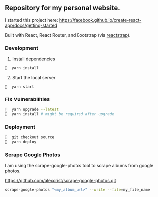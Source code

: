 ## Repository for my personal website.

I started this project here: https://facebook.github.io/create-react-app/docs/getting-started

Built with React, React Router, and Bootstrap (via [reactstrap](https://reactstrap.github.io/)).

### Development

1. Install dependencies

```bash
🐒  yarn install
```

2. Start the local server

```bash
🐒  yarn start
```

### Fix Vulnerabilities

```bash
🐒  yarn upgrade --latest 
🐒  yarn install # might be required after upgrade
```


### Deployment

```bash
🐒  git checkout source 
🐒  yarn deploy
```

### Scrape Google Photos

I am using the scrape-google-photos tool to scrape albums from google photos.

https://github.com/alexcrist/scrape-google-photos.git

```bash
scrape-google-photos "<my_album_url>" --write --file=my_file_name
```

